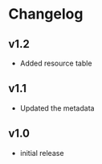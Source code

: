 # Changelog

## v1.2

- Added resource table

## v1.1

- Updated the metadata

## v1.0

- initial release
